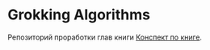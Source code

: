 # Grokking Algorithms
Репозиторий проработки глав книги
[Конспект по книге](https://catemohi.notion.site/e33fe5c836764949bf0ddc0ec8d436cf).
